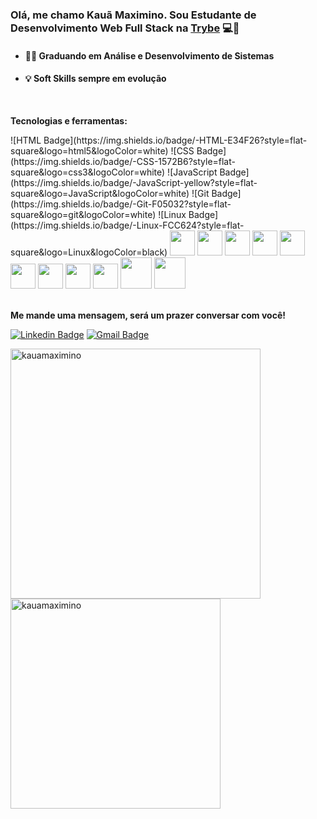 ### Olá, me chamo Kauã Maximino. Sou Estudante de Desenvolvimento Web Full Stack na [Trybe](https://www.betrybe.com/)  💻🚀

- #### 🧑‍🎓 Graduando em Análise e Desenvolvimento de Sistemas ####
- #### 💡 Soft Skills sempre em evolução ####
<br>

**Tecnologias e ferramentas:**
<div>
![HTML Badge](https://img.shields.io/badge/-HTML-E34F26?style=flat-square&logo=html5&logoColor=white)
![CSS Badge](https://img.shields.io/badge/-CSS-1572B6?style=flat-square&logo=css3&logoColor=white)
![JavaScript Badge](https://img.shields.io/badge/-JavaScript-yellow?style=flat-square&logo=JavaScript&logoColor=white)
![Git Badge](https://img.shields.io/badge/-Git-F05032?style=flat-square&logo=git&logoColor=white)
![Linux Badge](https://img.shields.io/badge/-Linux-FCC624?style=flat-square&logo=Linux&logoColor=black)
  <img src="https://cdn.jsdelivr.net/gh/devicons/devicon/icons/git/git-original.svg" width="40" height="40"/>
  <img src="https://cdn.jsdelivr.net/gh/devicons/devicon/icons/linux/linux-original.svg" width="40" height="40"/>
  <img src="https://cdn.jsdelivr.net/gh/devicons/devicon/icons/html5/html5-original.svg" width="40" height="40"/>
  <img src="https://cdn.jsdelivr.net/gh/devicons/devicon/icons/css3/css3-original.svg" width="40" height="40"/>
  <img src="https://cdn.jsdelivr.net/gh/devicons/devicon/icons/javascript/javascript-original.svg" width="40" height="40"/>
  <img src="https://cdn.jsdelivr.net/gh/devicons/devicon/icons/typescript/typescript-original.svg" width="40" height="40"/>
  <img src="https://cdn.jsdelivr.net/gh/devicons/devicon/icons/react/react-original-wordmark.svg" width="40" height="40"/>
  <img src="https://cdn.jsdelivr.net/gh/devicons/devicon/icons/redux/redux-original.svg" width="40" height="40"/>
  <img src="https://cdn.jsdelivr.net/gh/devicons/devicon/icons/docker/docker-original.svg" width="40" height="40"/>
  <img src="https://cdn.jsdelivr.net/gh/devicons/devicon/icons/mysql/mysql-original-wordmark.svg" width="50" height="50"/>
  <img src="https://cdn.jsdelivr.net/gh/devicons/devicon/icons/nodejs/nodejs-original.svg" width="50" height="50"/>
</div>
<br>

**Me mande uma mensagem, será um prazer conversar com você!**

[![Linkedin Badge](https://img.shields.io/badge/-LinkedIn-0077B5?style=flat-square&logo=Linkedin&logoColor=white&link=https://www.linkedin.com/in/kaua-maximino/)](https://www.linkedin.com/in/kaua-maximino/)
[![Gmail Badge](https://img.shields.io/badge/-Gmail-D14836?style=flat-square&logo=Gmail&logoColor=white&link=mailto:maximinokaua@gmail.com)](mailto:maximinokaua@gmail.com)

<a href="https://github.com/kauamaximino">
  <img align="center" width="400px" src="https://github-readme-stats.vercel.app/api?username=kauamaximino&show_icons=true&theme=dark" alt="kauamaximino" />
</a>
<a href="https://github.com/kauamaximino">
  <img align="center" width="336px" src="https://github-readme-stats.vercel.app/api/top-langs/?username=kauamaximino&layout=compact&theme=dark" alt="kauamaximino" />
</a>

<!-- ![Snake animation](https://github.com/kauamaximino/kauamaximino/blob/output/github-contribution-grid-snake.svg) -->
